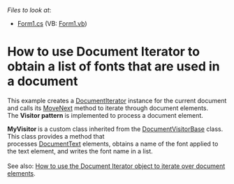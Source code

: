 <!-- default file list -->
*Files to look at*:

* [Form1.cs](./CS/Form1.cs) (VB: [Form1.vb](./VB/Form1.vb))
<!-- default file list end -->
# How to use Document Iterator to obtain a list of fonts that are used in a document


<p>This example creates a <a href="http://help.devexpress.com/#CoreLibraries/clsDevExpressXtraRichEditAPINativeDocumentIteratortopic">DocumentIterator</a> instance for the current document and calls its <a href="http://help.devexpress.com/#CoreLibraries/DevExpressXtraRichEditAPINativeDocumentIterator_MoveNexttopic">MoveNext</a> method to iterate through document elements. The <strong>Visitor pattern </strong>is implemented to process a document element. </p>
<p><strong>MyVisitor </strong>is a custom class inherited from the <a href="https://documentation.devexpress.com/CoreLibraries/DevExpress.XtraRichEdit.API.Native.DocumentVisitorBase.class">DocumentVisitorBase</a> class. This class provides a method that processes <a href="http://help.devexpress.com/#CoreLibraries/clsDevExpressXtraRichEditAPINativeDocumentTexttopic">DocumentText</a> elements, obtains a name of the font applied to the text element, and writes the font name in a list. <br><br>See also: <a href="https://www.devexpress.com/Support/Center/Example/Details/T384347">How to use the Document Iterator object to iterate over document elements</a>.</p>
